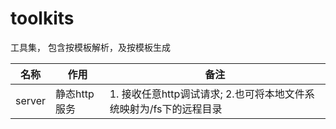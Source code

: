 # toolkits

工具集， 包含按模板解析，及按模板生成

| 名称   | 作用         | 备注                                                               |
| ------ | ------------ | ------------------------------------------------------------------ |
| server | 静态http服务 | 1. 接收任意http调试请求; 2.也可将本地文件系统映射为/fs下的远程目录 |
